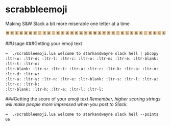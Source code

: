 # scrabbleemoji
Making S&amp;W Slack a bit more miserable one letter at a time

![picture](assets/swscrabble.png)

##Usage
###Getting your emoji text
```
→  ./scrabbleemoji.lua welcome to starkandwayne slack hell | pbcopy
:ltr-w: :ltr-e: :ltr-l: :ltr-c: :ltr-o: :ltr-m: :ltr-e: :ltr-blank: :ltr-t: :ltr-o:
:ltr-blank: :ltr-s: :ltr-t: :ltr-a: :ltr-r: :ltr-k: :ltr-a: :ltr-n: :ltr-d: :ltr-w:
:ltr-a: :ltr-y: :ltr-n: :ltr-e: :ltr-blank: :ltr-s: :ltr-l: :ltr-a: :ltr-c: :ltr-k:
:ltr-blank: :ltr-h: :ltr-e: :ltr-l: :ltr-l:
```
###Getting the score of your emoji text
_Remember, higher scoring strings will make people more impressed when you post to Slack._
```
→  ./scrabbleemoji.lua welcome to starkandwayne slack hell --points
66
```
